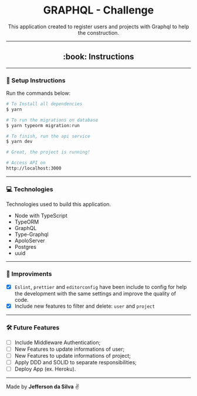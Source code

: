 <h1 align="center"> GRAPHQL - Challenge </h1>

<p align="center">This application created to register users and projects with Graphql to help the construction. </p>

---

<h2 align="center"> :book: Instructions </h2>

---

### :bookmark_tabs: Setup Instructions

Run the commands below:

```bash
# To Install all dependencies
$ yarn

# To run the migrations on database
$ yarn typeorm migration:run

# To finish, run the api service
$ yarn dev

# Great, the project is running!

# Access API on
http://localhost:3000
```

---

### :computer: Technologies

Technologies used to build this application.

- Node with TypeScript
- TypeORM
- GraphQL
- Type-Graphql
- ApoloServer
- Postgres
- uuid

---

### :art: Improviments

- [x] `Eslint`, `prettier` and `editorconfig` have been include to config for help the development with the same settings and improve the quality of code.
- [x] Include new features to filter and delete: `user` and `project`

---

### :hammer_and_wrench: Future Features

- [ ] Include Middleware Authentication;
- [ ] New Features to update informations of user;
- [ ] New Features to update informations of project;
- [ ] Apply DDD and SOLID to separate responsibilities;
- [ ] Deploy App (ex. Heroku).

---

Made by **Jefferson da Silva** :v:
